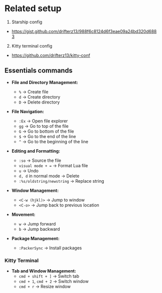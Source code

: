 # Related setup

1. Starship config
- https://gist.github.com/drifterz13/988f6c8124d6f3eae09a24bd320d6883

2. Kitty terminal config
- https://github.com/drifterz13/kitty-conf


## Essentials commands

- **File and Directory Management:**
    
    - `%` → Create file
    - `d` → Create directory
    - `D` → Delete directory
- **File Navigation:**
    
    - `:Ex` → Open file explorer
    - `gg` → Go to top of the file
    - `G` → Go to bottom of the file
    - `$` → Go to the end of the line
    - `^` → Go to the beginning of the line
- **Editing and Formatting:**
    
    - `:so` → Source the file
    - `visual mode + =` → Format Lua file
    - `u` → Undo
    - `d, d` in normal mode → Delete
    - `:%s/oldstring/newstring` → Replace string
- **Window Management:**
    
    - `<C-w (hjkl)>` → Jump to window
    - `<C-o>` → Jump back to previous location
- **Movement:**
    
    - `w` → Jump forward
    - `b` → Jump backward
- **Package Management:**
    
    - `:PackerSync` → Install packages

### **Kitty Terminal**

- **Tab and Window Management:**
    - `cmd + shift + ]` → Switch tab
    - `cmd + 1`, `cmd + 2` → Switch window
    - `cmd + r` -> Resize window
